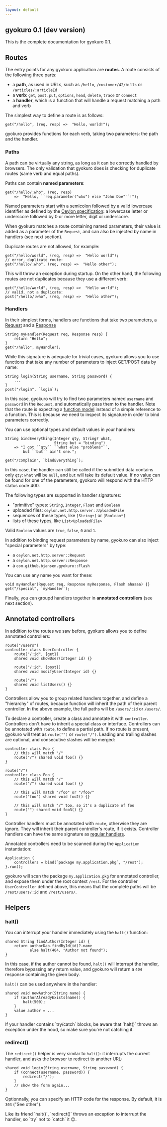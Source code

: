 ```yaml
---
layout: default
---
```


## gyokuro 0.1 (dev version)

This is the complete documentation for gyokuro 0.1.

## Routes

The entry points for any gyokuro application are **routes**. A route consists of the
following three parts:

* a **path**, as used in URLs, such as `/hello`, `/customer/42/bills` or `/articles/:articleId`
* a **verb**: `get`, `post`, `put`, `options`, `head`, `delete`, `trace` or `connect`
* a **handler**, which is a function that will handle a request matching a path and verb

The simplest way to define a route is as follows:

    get("/hello", (req, resp) =>  "Hello, world!");

gyokuro provides functions for each verb, taking two parameters: the path and the handler.

### Paths

A path can be virtually any string, as long as it can be correctly handled by browsers.
The only validation that gyokuro does is checking for duplicate routes (same verb and equal paths).

Paths can contain **named parameters**:

    get("/hello/:who", (req, resp)
        =>  "Hello, ``req.parameter("who") else "John Doe"``!");

Named parameters start with a semicolon followed by a valid lowercase identifier as defined by
the [Ceylon specification](http://ceylon-lang.org/documentation/1.2/spec/html/lexical.html#identifiersandkeywords):
a lowercase letter or underscore followed by 0 or more letter, digit or underscore.

When gyokuro matches a route containing named parameters, their value is added as a parameter
of the `Request`, and can also be injected by name in handlers (see next section).

Duplicate routes are not allowed, for example:

    get("/hello/world", (req, resp) =>  "Hello world");
    // error, duplicate route:
    get("/hello/:who", (req, resp) =>  "Hello other");

This will throw an exception during startup. On the other hand, the following routes are not duplicates
because they use a different verb:

    get("/hello/world", (req, resp) =>  "Hello world");
    // valid, not a duplicate:
    post("/hello/:who", (req, resp) =>  "Hello other");
 
### <a id="link-handlers">Handlers</a>
 
In their simplest forms, handlers are functions that take two parameters, 
a [Request](https://modules.ceylon-lang.org/repo/1/ceylon/net/1.2.0-3/module-doc/api/http/server/Request.type.html)
and a [Response](https://modules.ceylon-lang.org/repo/1/ceylon/net/1.2.0-3/module-doc/api/http/server/Response.type.html)
 
    String myHandler(Request req, Response resp) {
        return "Hello";
    }
    get("/hello", myHandler);

While this signature is adequate for trivial cases, gyokuro allows you to use functions that take any
number of parameters to inject GET/POST data by name:

    String login(String username, String password) {
        ...
    }
    post("/login", `login`);

In this case, gyokuro will try to find two parameters named `username` and `password` in the `Request`,
and automatically pass them to the handler. Note that the route is expecting a 
[function model](https://modules.ceylon-lang.org/repo/1/ceylon/language/1.2.0/module-doc/api/meta/model/Function.type.html)
instead of a simple reference to a function. This is because we need to inspect its signature in order
to bind parameters correctly.

You can use optional types and default values in your handlers:

    String bindEverything(Integer qty, String? what,
                          String but = "binding")
        => "I got ``qty`` ``what else "problems"``,
            but ``but`` ain't one.";

    get("/complain", `bindEverything`);
    
In this case, the handler can still be called if the submitted data contains only `qty`: `what` will be
`null`, and `but` will take its default value. If no value can be found for one of the parameters,
gyokuro will respond with the HTTP status code 400.

The following types are supported in handler signatures:

* "primitive" types: `String`, `Integer`, `Float` and `Boolean`
* uploaded files: `ceylon.net.http.server::UploadedFile`
* sequences of these types, like `[String+]` or `[Boolean*]`
* lists of these types, like `List<UploadedFile>`
 
Valid `Boolean` values are `true`, `false`, `0` and `1`.
 
In addition to binding request parameters by name, gyokuro can also inject "special parameters" by type:

* a `ceylon.net.http.server::Request`
* a `ceylon.net.http.server::Response`
* a `com.github.bjansen.gyokuro::Flash`

You can use any name you want for these:

    void myHandler(Request req, Response myResponse, Flash ahaaaa) {}
    get("/special", `myHandler`);

Finally, you can groupd handlers together in **annotated controllers** (see next section).

## Annotated controllers

In addition to the routes we saw before, gyokuro allows you to define annotated controllers:

    route("/users")
    controller class UserController {
        route("/:id", {get})
        shared void showUser(Integer id) {}
        
        route("/:id", {post})
        shared void modifyUser(Integer id) {}
        
        route("/")
        shared void listUsers() {}
    }

Controllers allow you to group related handlers together, and define a "hierarchy" of routes, 
because function will inherit the path of their parent controller. In the above example, the full
paths will be `/users/:id` or `/users/`.

To declare a controller, create a class and annotate it with `controller`. Controllers don't have
to inherit a special class or interface. Controllers can be annotated with `route`, to define
a partial path. If no route is present, gyokuro will treat as `route("")` or `route("/")`.
Leading and trailing slashes are optional, and consecutive slashes will be merged:

    controller class Foo {
        // this will match "/"
        route("/") shared void foo() {}
    }
    
    route("/")
    controller class Foo {
        // this will match "/"
        route("/") shared void foo() {}
        
        // this will match "/foo" or "/foo/"
        route("foo") shared void foo2() {}

        // this will match "/" too, so it's a duplicate of foo
        route("") shared void foo3() {}
    }

Controller handlers must be annotated with `route`, otherwise they are ignore. They will inherit
their parent controller's route, if it exists. Controller handlers can have the same signature
as [regular handlers](#link-handlers).

Annotated controllers need to be scanned during the `Application` instantiation:

    Application {
		controllers = bind(`package my.application.pkg`, "/rest");
    }.run();

gyokuro will scan the package `my.application.pkg` for annotated controller, and expose them
under the root context `/rest`. For the controller `UserController` defined above, this means
that the complete paths will be `/rest/users/:id` and `/rest/users/`.

## Helpers

### halt()

You can interrupt your handler immediately using the `halt()` function:

    shared String findAuthor(Integer id) {
        return authorDao.findById(id)?.name
               else halt(404, "Author not found");
    }

In this case, if the author cannot be found, `halt()` will interrupt the handler, therefore
bypassing any return value, and gyokuro will return a `404` response containing the given body.

`halt()` can be used anywhere in the handler:

    shared void newAuthor(String name) {
        if (authorAlreadyExists(name)) {
            halt(500);
        }
        value author = ...
    }

<div class="gotcha" markdown="span">
  If your handler contains `try/catch` blocks, be aware that `halt()` throws an exception under
  the hood, so make sure you're not catching it.
</div>

### redirect()

The `redirect()` helper is very similar to `halt()`: it interrupts the current handler, and asks
the browser to redirect to another URL:

    shared void login(String username, String password) {
        if (connect(username, password)) {
            redirect("/");
        }
        // show the form again...
    }

Optionnally, you can specify an HTTP code for the response. By default, it is `303` ("See other").

<div class="gotcha" markdown="span">
  Like its friend `halt()`, `redirect()` throws an exception to interrupt the handler, so
  `try` not to `catch` it 😉.
</div>
